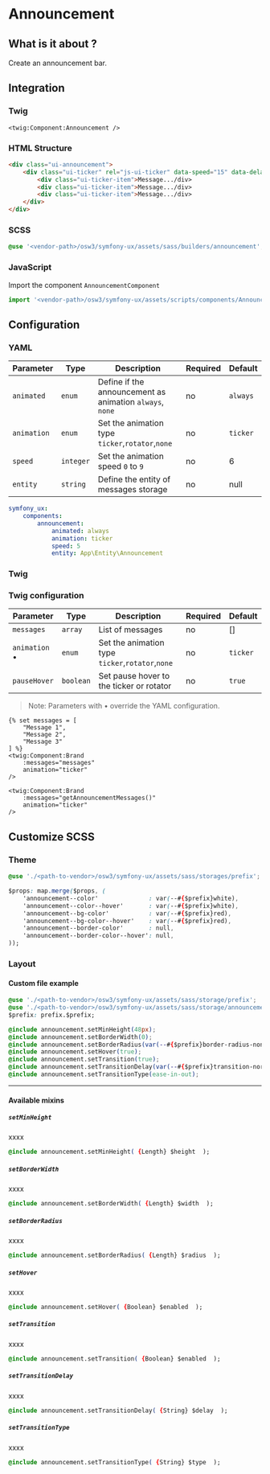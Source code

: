 # Announcement



## What is it about ?

Create an announcement bar.



## Integration

<!-- tabs:start -->
### **Twig**

```twig
<twig:Component:Announcement />
``` 

### **HTML Structure**

```html
<div class="ui-announcement">
    <div class="ui-ticker" rel="js-ui-ticker" data-speed="15" data-delay="0" data-direction="rtl" data-loop="true" data-pauseHover="true">
        <div class="ui-ticker-item">Message.../div>
        <div class="ui-ticker-item">Message.../div>
        <div class="ui-ticker-item">Message.../div>
    </div>
</div>
``` 

### **SCSS**

```css 
@use '<vendor-path>/osw3/symfony-ux/assets/sass/builders/announcement';
```

### **JavaScript**

Import the component `AnnouncementComponent`

```js
import '<vendor-path>/osw3/symfony-ux/assets/scripts/components/AnnouncementComponent';
```
<!-- tabs:end -->



## Configuration

<!-- tabs:start -->
### **YAML**

| Parameter | Type | Description | Required | Default |
|-|-|-|-|-|
| `animated` | `enum` | Define if the announcement as animation  `always`, `none`  | no | `always` |
| `animation` | `enum` | Set the animation type `ticker`,`rotator`,`none` | no | `ticker` |
| `speed` | `integer` | Set the animation speed `0` to `9` | no | 6 |
| `entity` | `string` | Define the entity of messages storage | no | null |

```yaml
symfony_ux:
    components:
        announcement:
            animated: always
            animation: ticker
            speed: 5
            entity: App\Entity\Announcement
```

### **Twig**

### Twig configuration

| Parameter | Type | Description | Required | Default |
|-|-|-|-|-|
| `messages` | `array` | List of messages | no | [] |
| `animation` • | `enum` | Set the animation type `ticker`,`rotator`,`none` | no | `ticker` |
| `pauseHover` | `boolean` | Set pause hover to the ticker or rotator | no | `true` |

> Note: Parameters with • override the YAML configuration.

```twig 
{% set messages = [
    "Message 1",
    "Message 2",
    "Message 3"
] %}
<twig:Component:Brand 
    :messages="messages" 
    animation="ticker" 
/>
```
```twig 
<twig:Component:Brand 
    :messages="getAnnouncementMessages()" 
    animation="ticker" 
/>
```
<!-- tabs:end -->



## Customize SCSS

<!-- tabs:start -->

### **Theme**

```css 
@use './<path-to-vendor>/osw3/symfony-ux/assets/sass/storages/prefix';

$props: map.merge($props, (
    'announcement--color'              : var(--#{$prefix}white),
    'announcement--color--hover'       : var(--#{$prefix}white),
    'announcement--bg-color'           : var(--#{$prefix}red),
    'announcement--bg-color--hover'    : var(--#{$prefix}red),
    'announcement--border-color'       : null,
    'announcement--border-color--hover': null,
));
```

### **Layout**

#### Custom file example

```css 
@use './<path-to-vendor>/osw3/symfony-ux/assets/sass/storage/prefix';
@use './<path-to-vendor>/osw3/symfony-ux/assets/sass/storage/announcement';
$prefix: prefix.$prefix;

@include announcement.setMinHeight(48px);
@include announcement.setBorderWidth(0);
@include announcement.setBorderRadius(var(--#{$prefix}border-radius-none));
@include announcement.setHover(true);
@include announcement.setTransition(true);
@include announcement.setTransitionDelay(var(--#{$prefix}transition-normal));
@include announcement.setTransitionType(ease-in-out);
```

<hr>

#### Available mixins

##### `setMinHeight`

xxxx

```css 
@include announcement.setMinHeight( {Length} $height  );
```

##### `setBorderWidth`

xxxx

```css 
@include announcement.setBorderWidth( {Length} $width  );
```

##### `setBorderRadius`

xxxx

```css 
@include announcement.setBorderRadius( {Length} $radius  );
```

##### `setHover`

xxxx

```css 
@include announcement.setHover( {Boolean} $enabled  );
```

##### `setTransition`

xxxx

```css 
@include announcement.setTransition( {Boolean} $enabled  );
```

##### `setTransitionDelay`

xxxx

```css 
@include announcement.setTransitionDelay( {String} $delay  );
```

##### `setTransitionType`

xxxx

```css 
@include announcement.setTransitionType( {String} $type  );
```
<!-- tabs:end -->
